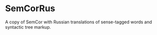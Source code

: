 SemCorRus
=========

A copy of SemCor with Russian translations of sense-tagged words and syntactic tree markup.
